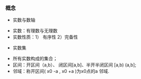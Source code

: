 ### 概念
* 实数与数轴
 + 实数：有理数与无理数
 + 实数性质：1） 有序性 2）完备性

* 实数集
 + 所有实数构成的集合；
 + 区间：开区间（a,b）、 闭区间[a,b]、半开半闭区间 [a,b) (a,b];
 + 邻域：称开区间( x0 -a , x0 +a )为x0点的a 邻域.

